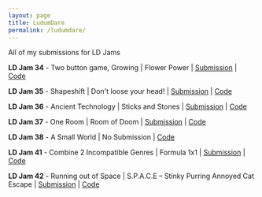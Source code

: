 ```yaml
---
layout: page
title: LudumDare
permalink: /ludumdare/
---
```


All of my submissions for LD Jams

**LD Jam 34** - Two button game, Growing | Flower Power | [Submission](http://ludumdare.com/compo/ludum-dare-34/?action=preview&uid=66066) | [Code](https://github.com/limered/LD34)

**LD Jam 35** - Shapeshift | Don't loose your head! | [Submission](http://ludumdare.com/compo/ludum-dare-35/?action=preview&uid=93112) | [Code](https://github.com/limered/LD35)

**LD Jam 36** - Ancient Technology | Sticks and Stones | [Submission](http://ludumdare.com/compo/ludum-dare-36/?action=preview&uid=93112) | [Code](https://github.com/limered/LD36)

**LD Jam 37** - One Room | Room of Doom | [Submission](http://ludumdare.com/compo/ludum-dare-37/?action=preview&uid=66066) | [Code](https://github.com/limered/LD37)

**LD Jam 38** - A Small World | No Submission | [Code](https://github.com/limered/LD38)

**LD Jam 41** - Combine 2 Incompatible Genres | Formula 1x1 | [Submission](https://ldjam.com/events/ludum-dare/41/formula-1x1) | [Code](https://github.com/limered/LD41)

**LD Jam 42** - Running out of Space | S.P.A.C.E – Stinky Purring Annoyed Cat Escape | [Submission](https://ldjam.com/events/ludum-dare/42/s-p-a-c-e-stinky-purring-annoyed-cat-escape) | [Code](https://github.com/limered/LD42/tree/develop)